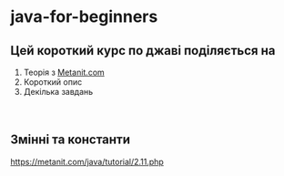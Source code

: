 # java-for-beginners<br/>
## Цей короткий курс по джаві поділяється на
1. Теорія з [Metanit.com](https://metanit.com/java/tutorial/)
2. Короткий опис
3. Декілька завдань<br/><br/><br/>
## Змінні та константи

https://metanit.com/java/tutorial/2.11.php
